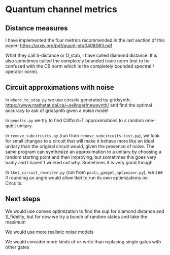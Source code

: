 # Quantum channel metrics

## Distance measures

I have implemented the four metrics recommended in the last section of this paper: https://arxiv.org/pdf/quant-ph/0408063.pdf

What they call S-distance or D_stab, I have called diamond distance.  It is also sometimes called the completely bounded trace norm (not to be confused with the CB norm which is the completely bounded spectral / operator norm).

## Circuit approximations with noise

In `where_to_stop.py` we use circuits generated by gridsynth: https://www.mathstat.dal.ca/~selinger/newsynth/ and find the optimal accuracy to ask of gridsynth given a noise model

In `genetic.py` we try to find Clifford+T approximations to a random one-qubit unitary.

In `remove_subcircuits.py` (run from `remove_subcircuits.test.py`), we look for small changes to a circuit that will make it behave more like an ideal unitary than the original circuit would, given the presence of noise.  The same program can synthesize an approximation to a unitary by choosing a random starting point and then improving, but sometimes this goes very badly and I haven't worked out why.  Sometimes it is very good though.

In `tket_circuit_rewriter.py` (run from `pauli_gadget_optimiser.py`), we see if rounding an angle would allow tket to run its own optimizations on Circuits.

## Next steps

We would use convex optimization to find the sup for diamond distance and S_fidelity, but for now we try a bunch of random states and take the maximum

We would use more realistic noise models

We would consider more kinds of re-write than replacing single gates with other gates



